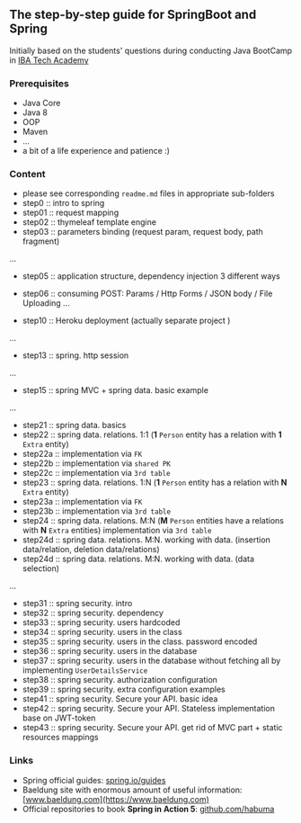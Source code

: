 ## The step-by-step guide for SpringBoot and Spring 

Initially based on the students' questions during conducting Java BootCamp in [IBA Tech Academy](https://ibatech.az/en/#about)

### Prerequisites

- Java Core
- Java 8
- OOP
- Maven
- ...
- a bit of a life experience and patience :)

### Content

- please see corresponding `readme.md` files in appropriate sub-folders
- step0 :: intro to spring
- step01 :: request mapping
- step02 :: thymeleaf template engine
- step03 :: parameters binding (request param, request body, path fragment)

...

- step05 :: application structure, dependency injection 3 different ways
- step06 :: consuming POST: Params / Http Forms / JSON body / File Uploading
...

- step10 :: Heroku deployment (actually separate project )

...

- step13 :: spring. http session

...

- step15 :: spring MVC + spring data. basic example

...

- step21 :: spring data. basics
- step22 :: spring data. relations. 1:1 (**1** `Person` entity has a relation with **1** `Extra` entity)
- step22a :: implementation via `FK` 
- step22b :: implementation via `shared PK`
- step22c :: implementation via `3rd table` 
- step23 :: spring data. relations. 1:N (**1** `Person` entity has a relation with **N** `Extra` entity)
- step23a :: implementation via `FK` 
- step23b :: implementation via `3rd table`
- step24 :: spring data. relations. M:N (**M** `Person` entities have a relations with **N** `Extra` entities)
implementation via `3rd table`
- step24d :: spring data. relations. M:N. working with data. (insertion data/relation, deletion data/relations)
- step24d :: spring data. relations. M:N. working with data. (data selection)

...

- step31 :: spring security. intro 
- step32 :: spring security. dependency
- step33 :: spring security. users hardcoded
- step34 :: spring security. users in the class
- step35 :: spring security. users in the class. password encoded
- step36 :: spring security. users in the database
- step37 :: spring security. users in the database without fetching all by implementing `UserDetailsService`
- step38 :: spring security. authorization configuration
- step39 :: spring security. extra configuration examples
- step41 :: spring security. Secure your API. basic idea
- step42 :: spring security. Secure your API. Stateless implementation base on JWT-token
- step43 :: spring security. Secure your API. get rid of MVC part + static resources mappings

### Links

- Spring official guides: [spring.io/guides](https://spring.io/guides)
- Baeldung site with enormous amount of useful information: [www.baeldung.com](https://www.baeldung.com)
- Official repositories to book **Spring in Action 5**: [github.com/habuma](https://github.com/habuma/spring-in-action-5-samples.git)

